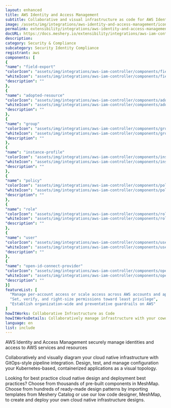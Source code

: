 ```yaml
---
layout: enhanced
title: AWS Identity and Access Management
subtitle: Collaborative and visual infrastructure as code for AWS Identity and Access Management
image: /assets/img/integrations/aws-identity-and-access-management/icons/color/aws-identity-and-access-management-color.svg
permalink: extensibility/integrations/aws-identity-and-access-management
docURL: https://docs.meshery.io/extensibility/integrations/aws-iam-controller
description: 
category: Security & Compliance
subcategory: Security Identity Compliance
registrant: aws
components: [
{
"name": "field-export"
"colorIcon": "assets/img/integrations/aws-iam-controller/components/field-export/icons/color/field-export-color.svg"
"whiteIcon": "assets/img/integrations/aws-iam-controller/components/field-export/icons/white/field-export-white.svg"
"description": ""
},
{
"name": "adopted-resource"
"colorIcon": "assets/img/integrations/aws-iam-controller/components/adopted-resource/icons/color/adopted-resource-color.svg"
"whiteIcon": "assets/img/integrations/aws-iam-controller/components/adopted-resource/icons/white/adopted-resource-white.svg"
"description": ""
},
{
"name": "group"
"colorIcon": "assets/img/integrations/aws-iam-controller/components/group/icons/color/group-color.svg"
"whiteIcon": "assets/img/integrations/aws-iam-controller/components/group/icons/white/group-white.svg"
"description": ""
},
{
"name": "instance-profile"
"colorIcon": "assets/img/integrations/aws-iam-controller/components/instance-profile/icons/color/instance-profile-color.svg"
"whiteIcon": "assets/img/integrations/aws-iam-controller/components/instance-profile/icons/white/instance-profile-white.svg"
"description": ""
},
{
"name": "policy"
"colorIcon": "assets/img/integrations/aws-iam-controller/components/policy/icons/color/policy-color.svg"
"whiteIcon": "assets/img/integrations/aws-iam-controller/components/policy/icons/white/policy-white.svg"
"description": ""
},
{
"name": "role"
"colorIcon": "assets/img/integrations/aws-iam-controller/components/role/icons/color/role-color.svg"
"whiteIcon": "assets/img/integrations/aws-iam-controller/components/role/icons/white/role-white.svg"
"description": ""
},
{
"name": "user"
"colorIcon": "assets/img/integrations/aws-iam-controller/components/user/icons/color/user-color.svg"
"whiteIcon": "assets/img/integrations/aws-iam-controller/components/user/icons/white/user-white.svg"
"description": ""
},
{
"name": "open-id-connect-provider"
"colorIcon": "assets/img/integrations/aws-iam-controller/components/open-id-connect-provider/icons/color/open-id-connect-provider-color.svg"
"whiteIcon": "assets/img/integrations/aws-iam-controller/components/open-id-connect-provider/icons/white/open-id-connect-provider-white.svg"
"description": ""
}]
featureList: [
  "Manage per-account access or scale access across AWS accounts and applications",
  "Set, verify, and right-size permissions toward least privilege",
  "Establish organization-wide and preventative guardrails on AWS"
]
howItWorks: Collaborative Infrastructure as Code
howItWorksDetails: Collaboratively manage infrastructure with your coworkers synchronously sharing the same designs.
language: en
list: include
---
```

<p>
AWS Identity and Access Management securely manage identities and access to AWS services and resources
</p>
<p>
    Collaboratively and visually diagram your cloud native infrastructure with GitOps-style pipeline integration. Design, test, and manage configuration your Kubernetes-based, containerized applications as a visual topology.
</p>
<p>
    Looking for best practice cloud native design and deployment best practices? Choose from thousands of pre-built components in MeshMap. Choose from hundreds of ready-made design patterns by importing templates from Meshery Catalog or use our low code designer, MeshMap, to create and deploy your own cloud native infrastructure designs.
</p>
